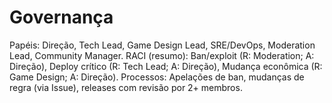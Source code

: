 # Governança
Papéis: Direção, Tech Lead, Game Design Lead, SRE/DevOps, Moderation Lead, Community Manager.
RACI (resumo): Ban/exploit (R: Moderation; A: Direção), Deploy crítico (R: Tech Lead; A: Direção), Mudança econômica (R: Game Design; A: Direção).
Processos: Apelações de ban, mudanças de regra (via Issue), releases com revisão por 2+ membros.
